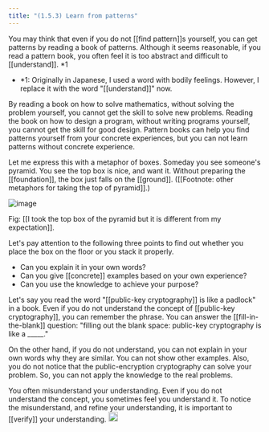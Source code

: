 ```yaml
---
title: "(1.5.3) Learn from patterns"
---
```


You may think that even if you do not [[find pattern]]s yourself, you can get patterns by reading a book of patterns. Although it seems reasonable, if you read a pattern book, you often feel it is too abstract and difficult to [[understand]]. *1

- *1: Originally in Japanese, I used a word with bodily feelings. However, I replace it with the word "[[understand]]" now.

By reading a book on how to solve mathematics, without solving the problem yourself, you cannot get the skill to solve new problems. Reading the book on how to design a program, without writing programs yourself, you cannot get the skill for good design. Pattern books can help you find patterns yourself from your concrete experiences, but you can not learn patterns without concrete experience.

Let me express this with a metaphor of boxes.
Someday you see someone's pyramid. You see the top box is nice, and want it. Without preparing the [[foundation]], the box just falls on the [[ground]]. ([[Footnote: other metaphors for taking the top of pyramid]].)


![image](https://gyazo.com/1d5576b8af890e8aa871a39267bb3b94/thumb/1000)

Fig: [[I took the top box of the pyramid but it is different from my expectation]].

Let's pay attention to the following three points to find out whether you place the box on the floor or you stack it properly.

- Can you explain it in your own words?
- Can you give [[concrete]] examples based on your own experience?
- Can you use the knowledge to achieve your purpose?

Let's say you read the word "[[public-key cryptography]] is like a padlock" in a book. Even if you do not understand the concept of [[public-key cryptography]], you can remember the phrase. You can answer the [[fill-in-the-blank]] question:  "filling out the blank space: public-key cryptography is like a _____."

On the other hand, if you do not understand, you can not explain in your own words why they are similar. You can not show other examples. Also, you do not notice that the public-encryption cryptography can solve your problem. So, you can not apply the knowledge to the real problems.

You often misunderstand your understanding. Even if you do not understand the concept, you sometimes feel you understand it.
To notice the misunderstand, and refine your understanding, it is important to [[verify]] your understanding.
<img src='https://scrapbox.io/api/pages/nishio/en/icon' alt='en.icon' height="19.5"/>